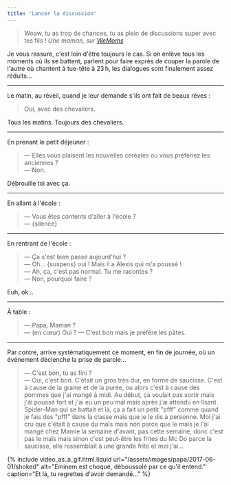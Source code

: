 ```yaml
---
title: 'Lancer la discussion'
---
```


> Woaw, tu as trop de chances, tu as plein de discussions super avec tes fils !
> <cite>Une maman, sur [WeMoms](/2016/01/wemoms-app/)</cite>

Je vous rassure, c'est loin d'être toujours le cas. Si on enlève tous les
moments où ils se battent, parlent pour faire exprès de couper la parole de
l'autre où chantent à tue-tête à 23&#8239;h, les dialogues sont finalement assez
réduits…

<!-- more -->

---

Le matin, au réveil, quand je leur demande s'ils ont fait de beaux rêves :

> Oui, avec des chevaliers.

Tous les matins. Toujours des chevaliers.

---

En prenant le petit déjeuner :

> — Elles vous plaisent les nouvelles céréales ou vous préfériez les anciennes
> ?  
> — Non.

Débrouille toi avec ça.

---

En allant à l'école :

> — Vous êtes contents d'aller à l'école ?  
> — {silence}

---

En rentrant de l'école :

> — Ça s'est bien passé aujourd'hui ?  
> — Oh… {suspens} oui ! Mais il a Alexis qui m'a poussé !  
> — Ah, ça, c'est pas normal. Tu me racontes ?  
> — Non, pourquoi faire ?

Euh, ok…

---

À table :

> — Papa, Maman ?  
> — (en cœur) Oui ? — C'est bon mais je préfère les pâtes.

---

Par contre, arrive systématiquement ce moment, en fin de journée, où un
événement déclenche la prise de parole…

> — C'est bon, tu as fini ?  
> — Oui, c'est bon. C'était un gros très dur, en forme de saucisse. C'est à
> cause de la graine et de la purée, ou alors c'est à cause des pommes que j'ai
> mangé à midi. Au début, ça voulait pas sortir mais j'ai poussé fort et j'ai eu
> un peu mal mais après j'ai attendu en lisant Spider-Man qui se battait et là,
> ça a fait un petit "pfff" comme quand je fais des "pfff" dans la classe mais
> que je le dis à personne. Moi j'ai cru que c'était à cause du maïs mais non
> parce que le maïs je l'ai mangé chez Mamie la semaine d'avant, pas cette
> semaine, donc c'est pas le maïs mais sinon c'est peut-être les frites du Mc Do
> parce la saucisse, elle ressemblait à une grande frite et moi j'ai…

{% include video_as_a_gif.html.liquid
url="/assets/images/papa/2017-06-01/shoked"
alt="Eminem est choqué, déboussolé par ce qu'il entend."
caption="Et là, tu regrettes d'avoir demandé…"
%}
